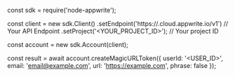 const sdk = require('node-appwrite');

const client = new sdk.Client()
    .setEndpoint('https://<REGION>.cloud.appwrite.io/v1') // Your API Endpoint
    .setProject('<YOUR_PROJECT_ID>'); // Your project ID

const account = new sdk.Account(client);

const result = await account.createMagicURLToken({
    userId: '<USER_ID>',
    email: 'email@example.com',
    url: 'https://example.com',
    phrase: false
});
